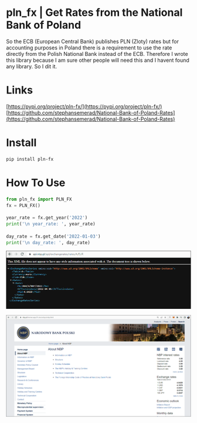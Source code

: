 # pln_fx | Get Rates from the National Bank of Poland

So the ECB (European Central Bank) publishes PLN (Zloty) rates but for accounting purposes in Poland there is a requirement to use the rate directly from the Polish National Bank instead of the ECB. Therefore I wrote this library because I am sure other people will need this and I havent found any library. So I dit it.

# Links

[https://pypi.org/project/pln-fx/](https://pypi.org/project/pln-fx/)<br />
[https://github.com/stephansemerad/National-Bank-of-Poland-Rates](https://github.com/stephansemerad/National-Bank-of-Poland-Rates)

# Install

```bash
pip install pln-fx
```

# How To Use

```python
from pln_fx import PLN_FX
fx = PLN_FX()

year_rate = fx.get_year('2022')
print('\n year_rate: ', year_rate)

day_rate = fx.get_date('2022-01-03')
print('\n day_rate: ', day_rate)

```

![](https://raw.githubusercontent.com/stephansemerad/National-Bank-of-Poland-Rates/master/pln_fx/api.png)

![](https://raw.githubusercontent.com/stephansemerad/National-Bank-of-Poland-Rates/master/pln_fx/overview.png)
